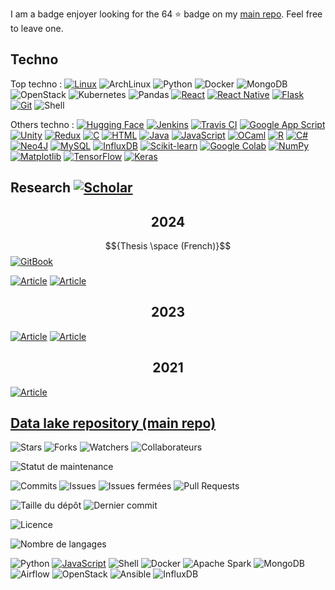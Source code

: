 I am a badge enjoyer looking for the 64 ⭐ badge on my [main repo](https://github.com/vincentnam/docker_datalake). Feel free to leave one. 

## Techno

Top techno : 
[![Linux](https://img.shields.io/badge/Linux-FCC624?logo=linux&logoColor=black)](#)
![ArchLinux](https://img.shields.io/badge/Arch%20Linux-1793D1?logo=arch-linux&logoColor=fff&style=flat)
![Python](https://img.shields.io/badge/-Python-3776AB?logo=python&logoColor=white&style=flat)
![Docker](https://img.shields.io/badge/-Docker-2496ED?logo=docker&logoColor=white&style=flat)
![MongoDB](https://img.shields.io/badge/-MongoDB-47A248?logo=mongodb&logoColor=white&style=flat)
![OpenStack](https://img.shields.io/badge/-OpenStack-FF2A44?logo=openstack&logoColor=white&style=flat)
![Kubernetes](https://img.shields.io/badge/Kubernetes-326CE5?&style=flat&logo=kubernetes&logoColor=white)
![Pandas](https://img.shields.io/badge/-Pandas-333333?style=flat&logo=pandas)
[![React](https://img.shields.io/badge/React-%2320232a.svg?logo=react&logoColor=%2361DAFB)](#)
[![React Native](https://img.shields.io/badge/React_Native-%2320232a.svg?logo=react&logoColor=%2361DAFB)](#)
[![Flask](https://img.shields.io/badge/Flask-000?logo=flask&logoColor=fff)](#)
[![Git](https://img.shields.io/badge/Git-F05032?logo=git&logoColor=fff)](#)
![Shell](https://img.shields.io/badge/Shell-4EAA25?&style=plastic&logo=gnu-bash&logoColor=white)

Others techno : 
[![Hugging Face](https://img.shields.io/badge/Hugging%20Face-FFD21E?logo=huggingface&logoColor=000)](#)
[![Jenkins](https://img.shields.io/badge/Jenkins-D24939?logo=jenkins&logoColor=white)](#)
[![Travis CI](https://img.shields.io/badge/Travis%20CI-3EAAAF?logo=travisci&logoColor=fff)](#)
[![Google App Script ](https://img.shields.io/badge/Apps_Script-4285F4?logo=google&logoColor=white)](#)
[![Unity](https://img.shields.io/badge/Unity-%23000000.svg?logo=unity&logoColor=white)](#)
[![Redux](https://img.shields.io/badge/Redux-764ABC?logo=redux&logoColor=fff)](#)
[![C](https://img.shields.io/badge/C-00599C?logo=c&logoColor=white)](#)
[![HTML](https://img.shields.io/badge/HTML-%23E34F26.svg?logo=html5&logoColor=white)](#)
[![Java](https://img.shields.io/badge/Java-%23ED8B00.svg?logo=openjdk&logoColor=white)](#)
[![JavaScript](https://img.shields.io/badge/JavaScript-F7DF1E?logo=javascript&logoColor=000)](#)
[![OCaml](https://img.shields.io/badge/OCaml-EC6813?logo=ocaml&logoColor=fff)](#)
[![R](https://img.shields.io/badge/R-%23276DC3.svg?logo=r&logoColor=white)](#)
[![C#](https://custom-icon-badges.demolab.com/badge/C%23-%23239120.svg?logo=cshrp&logoColor=white)](#)
[![Neo4J](https://img.shields.io/badge/Neo4j-008CC1?logo=neo4j&logoColor=white)](#)
[![MySQL](https://img.shields.io/badge/MySQL-4479A1?logo=mysql&logoColor=fff)](#)
[![InfluxDB](https://img.shields.io/badge/InfluxDB-22ADF6?logo=influxdb&logoColor=fff)](#)
[![Scikit-learn](https://img.shields.io/badge/-scikit--learn-%23F7931E?logo=scikit-learn&logoColor=white)](#)
[![Google Colab](https://img.shields.io/badge/Google%20Colab-F9AB00?logo=googlecolab&logoColor=fff)](#)
[![NumPy](https://img.shields.io/badge/NumPy-4DABCF?logo=numpy&logoColor=fff)](#)
[![Matplotlib](https://custom-icon-badges.demolab.com/badge/Matplotlib-71D291?logo=matplotlib&logoColor=fff)](#)
[![TensorFlow](https://img.shields.io/badge/TensorFlow-ff8f00?logo=tensorflow&logoColor=white)](#)
[![Keras](https://img.shields.io/badge/Keras-FF0000?style=flat&logo=keras&logoColor=white)](#)


## Research [![Scholar](https://img.shields.io/badge/Google_Scholar-4285F4?style=flat&logo=google-scholar&logoColor=white)](https://scholar.google.com/citations?user=GDU4JakAAAAJ)
$${2024}$$
- 

$${Thesis \space (French)}$$ [![GitBook](https://img.shields.io/badge/Recherche%20de%20donn%C3%A9es%20interdisciplinaire%20dans%20la%20Science%20Ouverte-3884FF?logo=gitbook&logoColor=fff)](https://hal.science/tel-04902377/document)

[![Article](https://img.shields.io/badge/Enabling_interdisciplinary_research_in_open_science:_Open_science_data_network-blue?logo=researchgate&style=flat)](https://hal.science/hal-04654392v1/file/VND_RCIS_2024_ex_EDBT-final1.pdf)
[![Article](https://img.shields.io/badge/OSDN%3A%20an%20open%20science%20data%20network%20for%20interdisciplinary%20research-blue?logo=researchgate&style=flat)](https://hal.science/hal-04654699/document)


$${2023}$$
- 

[![Article](https://img.shields.io/badge/Multi--disciplinary_Research:_Open_Science_Data_Lake-blue?logo=researchgate&style=flat)](https://hal.science/hal-04240343/document)
[![Article](https://img.shields.io/badge/Interoperability%20of%20Open%20Science%20Metadata%3A%20What%20About%20the%20Reality%3F-blue?logo=researchgate&style=flat)](https://www.researchgate.net/profile/Nathalie-Aussenac-Gilles/publication/370973429_Interoperability_of_Open_Science_Metadata_What_About_the_Reality/links/65f8565a286738732d5ccd82/Interoperability-of-Open-Science-Metadata-What-About-the-Reality.pdf)

$${2021}$$
- 

[![Article](https://img.shields.io/badge/A%20zone_based%20data%20lake%20architecture%20for%20IoT,%20small%20and%20big%20data-blue?logo=researchgate&style=flat)](https://www.researchgate.net/profile/Vincent-Nam-Dang/publication/354430470_A_Zone-Based_Data_Lake_Architecture_for_IoT_Small_and_Big_Data/links/635535118d4484154a2915cd/A-Zone-Based-Data-Lake-Architecture-for-IoT-Small-and-Big-Data.pdf)



## [Data lake repository (main repo)](https://github.com/vincentnam/docker_datalake)
![Stars](https://img.shields.io/github/stars/vincentnam/docker_datalake?style=social)    ![Forks](https://img.shields.io/github/forks/vincentnam/docker_datalake?style=social)   ![Watchers](https://img.shields.io/github/watchers/vincentnam/docker_datalake)   ![Collaborateurs](https://img.shields.io/github/contributors/vincentnam/docker_datalake?style=flat)


![Statut de maintenance](https://img.shields.io/maintenance/yes/2025?style=flat)

![Commits](https://img.shields.io/github/commit-activity/t/vincentnam/docker_datalake?style=flat)
![Issues](https://img.shields.io/github/issues/vincentnam/docker_datalake?style=flat)
![Issues fermées](https://img.shields.io/github/issues-closed/vincentnam/docker_datalake?style=flat)
![Pull Requests](https://img.shields.io/github/issues-pr/vincentnam/docker_datalake?style=flat)


![Taille du dépôt](https://img.shields.io/github/repo-size/vincentnam/docker_datalake?style=flat)
![Dernier commit](https://img.shields.io/github/last-commit/vincentnam/docker_datalake?style=flat)

![Licence](https://img.shields.io/github/license/vincentnam/docker_datalake?style=flat)



![Nombre de langages](https://img.shields.io/github/languages/count/vincentnam/docker_datalake?style=flat)

![Python](https://img.shields.io/badge/-Python-3776AB?logo=python&logoColor=white&style=flat)
[![JavaScript](https://img.shields.io/badge/JavaScript-F7DF1E?logo=javascript&logoColor=000)](#)
![Shell](https://img.shields.io/badge/Shell-4EAA25?&style=plastic&logo=gnu-bash&logoColor=white)
![Docker](https://img.shields.io/badge/-Docker-2496ED?logo=docker&logoColor=white&style=flat)
![Apache Spark](https://img.shields.io/badge/-Apache%20Spark-E25A1C?logo=apache-spark&logoColor=white&style=flat)
![MongoDB](https://img.shields.io/badge/-MongoDB-47A248?logo=mongodb&logoColor=white&style=flat)
![Airflow](https://img.shields.io/badge/-Airflow-017CEE?logo=apache-airflow&logoColor=white&style=flat)
![OpenStack](https://img.shields.io/badge/-OpenStack-FF2A44?logo=openstack&logoColor=white&style=flat)
![Ansible](https://img.shields.io/badge/-Ansible-EE0000?logo=ansible&logoColor=white&style=flat)
![InfluxDB](https://img.shields.io/badge/-InfluxDB-22ADF6?logo=influxdb&logoColor=white&style=flat)





